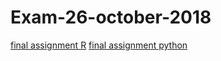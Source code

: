 # Exam-26-october-2018
[final assignment R](https://github.com/isaclevis/Exam-26-october-2018/blob/master/Resit_2_student.ipynb)
[final assignment python](https://github.com/isaclevis/Exam-26-october-2018/blob/master/exam_Oct_26_2018.ipynb)
